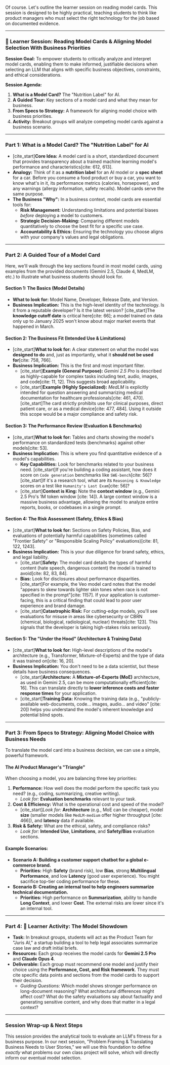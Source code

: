 Of course. Let's outline the learner session on reading model cards. This session is designed to be highly practical, teaching students to think like product managers who must select the right technology for the job based on documented evidence.

---
### 🧠 **Learner Session: Reading Model Cards & Aligning Model Selection With Business Priorities**

**Session Goal:** To empower students to critically analyze and interpret model cards, enabling them to make informed, justifiable decisions when selecting an LLM that aligns with specific business objectives, constraints, and ethical considerations.

**Session Agenda:**

1.  **What is a Model Card?** The "Nutrition Label" for AI.
2.  **A Guided Tour:** Key sections of a model card and what they mean for business.
3.  **From Specs to Strategy:** A framework for aligning model choice with business priorities.
4.  **Activity:** Breakout groups will analyze competing model cards against a business scenario.

---
### **Part 1: What is a Model Card? The "Nutrition Label" for AI**

* [cite_start]**Core Idea:** A model card is a short, standardized document that provides transparency about a trained machine learning model's performance and characteristics[cite: 612, 613].
* **Analogy:** Think of it as a **nutrition label** for an AI model or a **spec sheet** for a car. Before you consume a food product or buy a car, you want to know what's in it, its performance metrics (calories, horsepower), and any warnings (allergy information, safety recalls). Model cards serve the same purpose.
* **The Business "Why":** In a business context, model cards are essential tools for:
    * **Risk Management:** Understanding limitations and potential biases *before* deploying a model to customers.
    * **Strategic Decision-Making:** Comparing different models quantitatively to choose the best fit for a specific use case.
    * **Accountability & Ethics:** Ensuring the technology you choose aligns with your company's values and legal obligations.

---
### **Part 2: A Guided Tour of a Model Card**

Here, we'll walk through the key sections found in most model cards, using examples from the provided documents (Gemini 2.5, Claude 4, MedLM, etc.) to illustrate what business students should look for.

#### **Section 1: The Basics (Model Details)**

* **What to look for:** Model Name, Developer, Release Date, and Version.
* **Business Implication:** This is the high-level identity of the technology. Is it from a reputable developer? Is it the latest version? [cite_start]The **knowledge cutoff date** is critical here[cite: 66]; a model trained on data only up to January 2025 won't know about major market events that happened in March.

#### **Section 2: The Business Fit (Intended Use & Limitations)**

* [cite_start]**What to look for:** A clear statement on what the model was **designed to do** and, just as importantly, what it **should not be used for**[cite: 758, 766].
* **Business Implication:** This is the first and most important filter.
    * [cite_start]**Example (General Purpose):** *Gemini 2.5 Pro* is described as highly-capable for complex tasks including text, audio, images, and code[cite: 11, 12]. This suggests broad applicability.
    * [cite_start]**Example (Highly Specialized):** *MedLM* is explicitly intended for question answering and summarizing medical documentation for healthcare professionals[cite: 461, 470]. [cite_start]The card strictly prohibits use for clinical purposes, direct patient care, or as a medical device[cite: 477, 484]. Using it outside this scope would be a major compliance and safety risk.

#### **Section 3: The Performance Review (Evaluation & Benchmarks)**

* [cite_start]**What to look for:** Tables and charts showing the model's performance on standardized tests (benchmarks) against other models[cite: 53].
* **Business Implication:** This is where you find quantitative evidence of a model's capabilities.
    * **Key Capabilities:** Look for benchmarks related to your business need. [cite_start]If you're building a coding assistant, how does it score on `Code generation` benchmarks like `SWE-bench`[cite: 56]? [cite_start]If it's a research tool, what are its `Reasoning & Knowledge` scores on a test like `Humanity's Last Exam`[cite: 56]?
    * [cite_start]**Context is King:** Note the **context window** (e.g., Gemini 2.5 Pro's 1M token window [cite: 14]). A large context window is a massive business advantage, allowing the model to analyze entire reports, books, or codebases in a single prompt.

#### **Section 4: The Risk Assessment (Safety, Ethics & Bias)**

* [cite_start]**What to look for:** Sections on Safety Policies, Bias, and evaluations of potentially harmful capabilities (sometimes called "Frontier Safety" or "Responsible Scaling Policy" evaluations)[cite: 81, 122, 1243].
* **Business Implication:** This is your due diligence for brand safety, ethics, and legal liability.
    * [cite_start]**Safety:** The model card details the types of harmful content (hate speech, dangerous content) the model is trained to avoid[cite: 82, 83, 84].
    * **Bias:** Look for disclosures about performance disparities. [cite_start]For example, the Veo model card notes that the model "appears to skew towards lighter skin tones when race is not specified in the prompt"[cite: 1157]. If your application is customer-facing, this is a critical finding that could lead to poor user experience and brand damage.
    * [cite_start]**Catastrophic Risk:** For cutting-edge models, you'll see evaluations for misuse in areas like cybersecurity or CBRN (chemical, biological, radiological, nuclear) threats[cite: 123]. This signals that the developer is taking high-stakes risks seriously.

#### **Section 5: The "Under the Hood" (Architecture & Training Data)**

* [cite_start]**What to look for:** High-level descriptions of the model's architecture (e.g., Transformer, Mixture-of-Experts) and the type of data it was trained on[cite: 16, 20].
* **Business Implication:** You don't need to be a data scientist, but these details have business consequences.
    * [cite_start]**Architecture:** A **Mixture-of-Experts (MoE)** architecture, as used in Gemini 2.5, can be more computationally efficient[cite: 16]. This can translate directly to **lower inference costs and faster response times** for your application.
    * [cite_start]**Training Data:** Knowing the training data (e.g., "publicly-available web-documents, code... images, audio... and video" [cite: 20]) helps you understand the model's inherent knowledge and potential blind spots.

---
### **Part 3: From Specs to Strategy: Aligning Model Choice with Business Needs**

To translate the model card into a business decision, we can use a simple, powerful framework.

#### **The AI Product Manager's "Triangle"**

When choosing a model, you are balancing three key priorities:

1.  **Performance:** How well does the model perform the specific task you need? (e.g., coding, summarizing, creative writing).
    * *Look for:* **Evaluation benchmarks** relevant to your task.
2.  **Cost & Efficiency:** What is the operational cost and speed of the model?
    * [cite_start]*Look for:* **Architecture** (e.g., MoE can be cheaper), model **size** (smaller models like `MedLM-medium` offer higher throughput [cite: 466]), and **latency** data if available.
3.  **Risk & Safety:** What are the ethical, safety, and compliance risks?
    * *Look for:* **Intended Use**, **Limitations**, and **Safety/Bias** evaluation sections.

#### **Example Scenarios:**

* **Scenario A: Building a customer support chatbot for a global e-commerce brand.**
    * **Priorities:** High **Safety** (brand risk), low **Bias**, strong **Multilingual Performance**, and low **Latency** (good user experience). You might sacrifice top-tier coding performance for these.
* **Scenario B: Creating an internal tool to help engineers summarize technical documentation.**
    * **Priorities:** High performance on **Summarization**, ability to handle **Long Context**, and lower **Cost**. The external risks are lower since it's an internal tool.

---
### **Part 4: 🧠 Learner Activity: The Model Showdown**

* **Task:** In breakout groups, students will act as the Product Team for "Juris AI," a startup building a tool to help legal associates summarize case law and draft initial briefs.
* **Resources:** Each group receives the model cards for **Gemini 2.5 Pro** and **Claude Opus 4**.
* **Deliverable:** Each group must recommend one model and justify their choice using the **Performance, Cost, and Risk framework**. They must cite specific data points and sections from the model cards to support their decision.
    * *Guiding Questions:* Which model shows stronger performance on long-document reasoning? What architectural differences might affect cost? What do the safety evaluations say about factuality and generating sensitive content, and why does that matter in a legal context?

---
### **Session Wrap-up & Next Steps**

This session provides the analytical tools to evaluate an LLM's fitness for a business purpose. In our next session, "Problem Framing & Translating Business Needs to User Stories," we will use this foundation to define *exactly* what problems our own class project will solve, which will directly inform our eventual model selection.